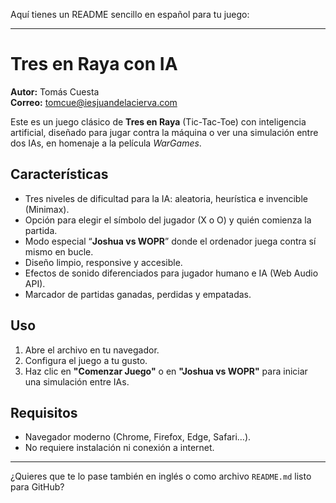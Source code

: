 Aquí tienes un README sencillo en español para tu juego:

---

# Tres en Raya con IA

**Autor:** Tomás Cuesta  
**Correo:** tomcue@iesjuandelacierva.com  

Este es un juego clásico de **Tres en Raya** (Tic-Tac-Toe) con inteligencia artificial, diseñado para jugar contra la máquina o ver una simulación entre dos IAs, en homenaje a la película *WarGames*.

## Características

- Tres niveles de dificultad para la IA: aleatoria, heurística e invencible (Minimax).
- Opción para elegir el símbolo del jugador (X o O) y quién comienza la partida.
- Modo especial “**Joshua vs WOPR**” donde el ordenador juega contra sí mismo en bucle.
- Diseño limpio, responsive y accesible.
- Efectos de sonido diferenciados para jugador humano e IA (Web Audio API).
- Marcador de partidas ganadas, perdidas y empatadas.

## Uso

1. Abre el archivo  en tu navegador.
2. Configura el juego a tu gusto.
3. Haz clic en **"Comenzar Juego"** o en **"Joshua vs WOPR"** para iniciar una simulación entre IAs.

## Requisitos

- Navegador moderno (Chrome, Firefox, Edge, Safari…).
- No requiere instalación ni conexión a internet.

---

¿Quieres que te lo pase también en inglés o como archivo `README.md` listo para GitHub?